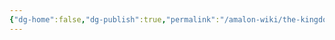 ```yaml
---
{"dg-home":false,"dg-publish":true,"permalink":"/amalon-wiki/the-kingdoms/r-oth-vilgmeri/5-history/","dgPassFrontmatter":true,"noteIcon":""}
---
```



